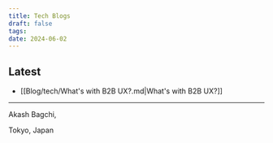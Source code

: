 ```yaml
---
title: Tech Blogs
draft: false
tags: 
date: 2024-06-02
---
```


## Latest

<!-- QueryToSerialize: list where contains(tags, "tech") and draft != true sort date desc limit 15 -->
<!-- SerializedQuery: list where contains(tags, "tech") and draft != true sort date desc limit 15 -->
- [[Blog/tech/What's with B2B UX?.md|What's with B2B UX?]]
<!-- SerializedQuery END -->


---
Akash Bagchi,

Tokyo, Japan
